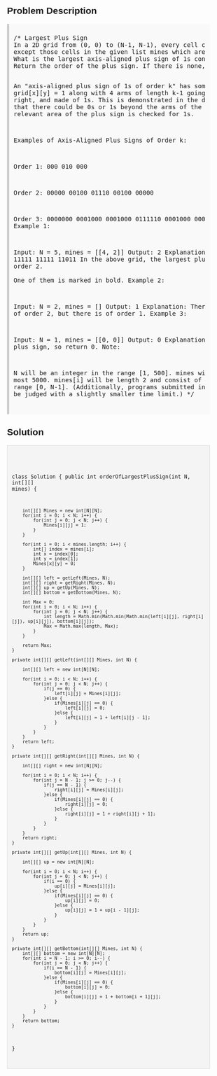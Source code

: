 <style>
  body { font-family: Arial, sans-serif; }
  .container { max-width: 600px; margin: auto; padding: 20px; }
  .comment-block { background-color: #f9f9f9; padding: 10px; border-left: 5px solid #ccc; }
  .code-block { background-color: #f4f4f4; padding: 10px; border: 1px solid #ddd; }
</style>

<div class='container'>
<h2>Problem Description</h2>
<div class='comment-block'>
<pre>
/* Largest Plus Sign
In a 2D grid from (0, 0) to (N-1, N-1), every cell contains a 1, 
except those cells in the given list mines which are 0. 
What is the largest axis-aligned plus sign of 1s contained in the grid? 
Return the order of the plus sign. If there is none, return 0.

An "axis-aligned plus sign of 1s of order k" has some center 
grid[x][y] = 1 along with 4 arms of length k-1 going up, down, left, 
and right, and made of 1s. This is demonstrated in the diagrams below. 
Note that there could be 0s or 1s beyond the arms of the plus sign, 
only the relevant area of the plus sign is checked for 1s.

Examples of Axis-Aligned Plus Signs of Order k:

Order 1:
000
010
000

Order 2:
00000
00100
01110
00100
00000

Order 3:
0000000
0001000
0001000
0111110
0001000
0001000
0000000
Example 1:

Input: N = 5, mines = [[4, 2]]
Output: 2
Explanation:
11111
11111
11111
11111
11011
In the above grid, the largest plus sign can only be order 2.  
One of them is marked in bold.
Example 2:

Input: N = 2, mines = []
Output: 1
Explanation:
There is no plus sign of order 2, but there is of order 1.
Example 3:

Input: N = 1, mines = [[0, 0]]
Output: 0
Explanation:
There is no plus sign, so return 0.
Note:

N will be an integer in the range [1, 500].
mines will have length at most 5000.
mines[i] will be length 2 and consist of integers in the range [0, N-1].
(Additionally, programs submitted in C, C++, or C# will be judged with a 
slightly smaller time limit.)
*/
</pre>
</div>

<h2>Solution</h2>
<div class='code-block'>
<pre><code class='language-java'>

class Solution {
    public int orderOfLargestPlusSign(int N, int[][] mines) {
        
        int[][] Mines = new int[N][N];
        for(int i = 0; i < N; i++) {
            for(int j = 0; j < N; j++) {
                Mines[i][j] = 1; 
            }
        }
        
        for(int i = 0; i < mines.length; i++) {
            int[] index = mines[i];
            int x = index[0];
            int y = index[1];
            Mines[x][y] = 0;
        }
            
        int[][] left = getLeft(Mines, N);
        int[][] right = getRight(Mines, N);
        int[][] up = getUp(Mines, N);
        int[][] bottom = getBottom(Mines, N);
        
        int Max = 0;
        for(int i = 0; i < N; i++) {
            for(int j = 0; j < N; j++) {
                int length = Math.min(Math.min(Math.min(left[i][j], right[i][j]), up[i][j]), bottom[i][j]);
                Max = Math.max(length, Max);
            }
        }
        
        return Max;
    }
    
    private int[][] getLeft(int[][] Mines, int N) {
  
        int[][] left = new int[N][N];
        
        for(int i = 0; i < N; i++) {
            for(int j = 0; j < N; j++) {
                if(j == 0) {
                    left[i][j] = Mines[i][j];
                }else {
                    if(Mines[i][j] == 0) {
                        left[i][j] = 0; 
                    }else {
                        left[i][j] = 1 + left[i][j - 1];
                    }
                }   
            }   
        }
        return left;   
    }
    
    private int[][] getRight(int[][] Mines, int N) {
        
        int[][] right = new int[N][N];
 
        for(int i = 0; i < N; i++) {
            for(int j = N - 1; j >= 0; j--) {
                if(j == N - 1) {
                    right[i][j] = Mines[i][j];
                }else {
                    if(Mines[i][j] == 0) {
                        right[i][j] = 0;
                    }else {
                        right[i][j] = 1 + right[i][j + 1];
                    }
                }   
            }   
        }
        return right;
    }
    
    private int[][] getUp(int[][] Mines, int N) {

        int[][] up = new int[N][N];
 
        for(int i = 0; i < N; i++) {
            for(int j = 0; j < N; j++) {
                if(i == 0) {
                    up[i][j] = Mines[i][j];
                }else {
                    if(Mines[i][j] == 0) {
                        up[i][j] = 0;
                    }else {
                        up[i][j] = 1 + up[i - 1][j];
                    }
                }   
            }   
        }
        return up;        
    }
    
    private int[][] getBottom(int[][] Mines, int N) {
        int[][] bottom = new int[N][N];
        for(int i = N - 1; i >= 0; i--) {
            for(int j = 0; j < N; j++) {
                if(i == N - 1) {
                    bottom[i][j] = Mines[i][j];
                }else {
                    if(Mines[i][j] == 0) {
                        bottom[i][j] = 0;
                    }else {
                        bottom[i][j] = 1 + bottom[i + 1][j];
                    }
                }   
            }   
        }
        return bottom;
    }
}</code></pre>
</div>
</div>
